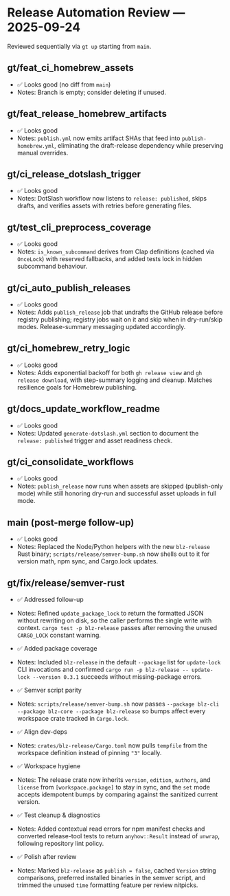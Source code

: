 # Release Automation Review — 2025-09-24

Reviewed sequentially via `gt up` starting from `main`.

## gt/feat_ci_homebrew_assets
- ✅ Looks good (no diff from `main`)
- Notes: Branch is empty; consider deleting if unused.

## gt/feat_release_homebrew_artifacts
- ✅ Looks good
- Notes: `publish.yml` now emits artifact SHAs that feed into `publish-homebrew.yml`, eliminating the draft-release dependency while preserving manual overrides.

## gt/ci_release_dotslash_trigger
- ✅ Looks good
- Notes: DotSlash workflow now listens to `release: published`, skips drafts, and verifies assets with retries before generating files.

## gt/test_cli_preprocess_coverage
- ✅ Looks good
- Notes: `is_known_subcommand` derives from Clap definitions (cached via `OnceLock`) with reserved fallbacks, and added tests lock in hidden subcommand behaviour.

## gt/ci_auto_publish_releases
- ✅ Looks good
- Notes: Adds `publish_release` job that undrafts the GitHub release before registry publishing; registry jobs wait on it and skip when in dry-run/skip modes. Release-summary messaging updated accordingly.

## gt/ci_homebrew_retry_logic
- ✅ Looks good
- Notes: Adds exponential backoff for both `gh release view` and `gh release download`, with step-summary logging and cleanup. Matches resilience goals for Homebrew publishing.

## gt/docs_update_workflow_readme
- ✅ Looks good
- Notes: Updated `generate-dotslash.yml` section to document the `release: published` trigger and asset readiness check.

## gt/ci_consolidate_workflows
- ✅ Looks good
- Notes: `publish_release` now runs when assets are skipped (publish-only mode) while still honoring dry-run and successful asset uploads in full mode.

## main (post-merge follow-up)
- ✅ Looks good
- Notes: Replaced the Node/Python helpers with the new `blz-release` Rust binary; `scripts/release/semver-bump.sh` now shells out to it for version math, npm sync, and Cargo.lock updates.

## gt/fix/release/semver-rust
- ✅ Addressed follow-up
- Notes: Refined `update_package_lock` to return the formatted JSON without rewriting on disk, so the caller performs the single write with context. `cargo test -p blz-release` passes after removing the unused `CARGO_LOCK` constant warning.

- ✅ Added package coverage
- Notes: Included `blz-release` in the default `--package` list for `update-lock` CLI invocations and confirmed `cargo run -p blz-release -- update-lock --version 0.3.1` succeeds without missing-package errors.

- ✅ Semver script parity
- Notes: `scripts/release/semver-bump.sh` now passes `--package blz-cli --package blz-core --package blz-release` so bumps affect every workspace crate tracked in `Cargo.lock`.

- ✅ Align dev-deps
- Notes: `crates/blz-release/Cargo.toml` now pulls `tempfile` from the workspace definition instead of pinning `"3"` locally.

- ✅ Workspace hygiene
- Notes: The release crate now inherits `version`, `edition`, `authors`, and `license` from `[workspace.package]` to stay in sync, and the `set` mode accepts idempotent bumps by comparing against the sanitized current version.

- ✅ Test cleanup & diagnostics
- Notes: Added contextual read errors for npm manifest checks and converted release-tool tests to return `anyhow::Result` instead of `unwrap`, following repository lint policy.

- ✅ Polish after review
- Notes: Marked `blz-release` as `publish = false`, cached `Version` string comparisons, preferred installed binaries in the semver script, and trimmed the unused `time` formatting feature per review nitpicks.
